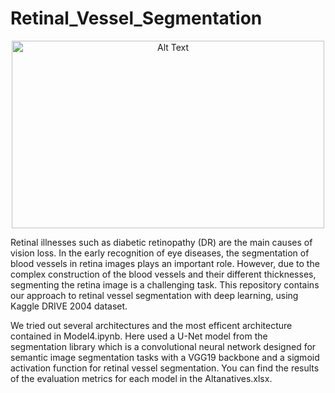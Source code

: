 # Retinal_Vessel_Segmentation

<p align="center">
  <img src="https://r.huaweistatic.com/s/ascendstatic/lst/mindx-sdk/vessel/retin_1.jpg" alt="Alt Text" width="500" height="300">
</p>

Retinal illnesses such as diabetic retinopathy (DR) are the main causes of vision loss. In the early recognition of eye diseases, the segmentation of blood vessels in retina images plays an important role. However, due to the complex construction of the blood vessels and their different thicknesses, segmenting the retina image is a challenging task. This repository contains our approach to retinal vessel segmentation with deep learning, using Kaggle DRIVE 2004 dataset.

We tried out several architectures and the most efficent architecture contained in Model4.ipynb. Here used a U-Net model from the segmentation library which is a convolutional neural network designed for semantic image segmentation tasks with a VGG19 backbone and a sigmoid activation function for retinal vessel segmentation. You can find the results of the evaluation metrics for each model in the Altanatives.xlsx.
